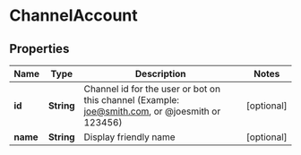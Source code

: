 
# ChannelAccount

## Properties
Name | Type | Description | Notes
------------ | ------------- | ------------- | -------------
**id** | **String** | Channel id for the user or bot on this channel (Example: joe@smith.com, or @joesmith or 123456) |  [optional]
**name** | **String** | Display friendly name |  [optional]



